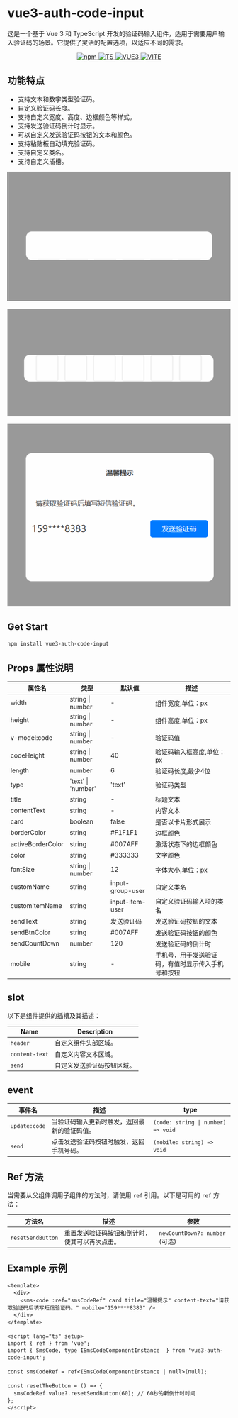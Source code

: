 # vue3-auth-code-input

这是一个基于 Vue 3 和 TypeScript 开发的验证码输入组件，适用于需要用户输入验证码的场景。它提供了灵活的配置选项，以适应不同的需求。

<p align="center">
  <a href="https://www.npmjs.com/package/vue3-auth-code-input">
    <img src="https://img.shields.io/npm/v/vue3-auth-code-input.svg" alt="npm">
  </a>
  <a href="https://www.typescriptlang.org/">
    <img src="https://img.shields.io/badge/TypeScript-5.2.2-blue.svg" alt="TS">
  </a>
  <a href="https://vuejs.org/">
    <img src="https://img.shields.io/badge/Vue-3.2.37-brightgreen.svg" alt="VUE3">
  </a>
  <a href="https://vitejs.dev/">
    <img src="https://img.shields.io/badge/Vite-5.2.0-brightgreen.svg" alt="VITE">
  </a>
</p>

## 功能特点

- 支持文本和数字类型验证码。
- 自定义验证码长度。
- 支持自定义宽度、高度、边框颜色等样式。
- 支持发送验证码倒计时显示。
- 可以自定义发送验证码按钮的文本和颜色。
- 支持粘贴板自动填充验证码。
- 支持自定义类名。
- 支持自定义插槽。

![line](https://raw.githubusercontent.com/DMaiGit/vue3-auth-code-input/main/public/image/sms-code-line.gif)

![card](https://raw.githubusercontent.com/DMaiGit/vue3-auth-code-input/main/public/image/sms-code-card.gif)

![demo](https://raw.githubusercontent.com/DMaiGit/vue3-auth-code-input/main/public/image/demo.gif)

## Get Start

```bash
npm install vue3-auth-code-input
```

## Props 属性说明

| 属性名             | 类型             | 默认值 | 描述                                   |
| ------------------ | ---------------- | ------ | -------------------------------------- |
| width              | string \| number | -      | 组件宽度,单位：px                               |
| height             | string \| number | -      | 组件高度,单位：px                               |
| v-model:code               | string \| number | -      | 验证码值                               |
| codeHeight         | string \| number | 40      | 验证码输入框高度,单位：px                       |
| length             | number           | 6      | 验证码长度,最少4位                             |
| type               | 'text' \| 'number' | 'text'  | 验证码类型                             |
| title              | string           | -      | 标题文本                               |
| contentText        | string           | -      | 内容文本                               |
| card               | boolean          | false  | 是否以卡片形式展示                     |
| borderColor        | string           | #F1F1F1      | 边框颜色                               |
| activeBorderColor  | string           | #007AFF      | 激活状态下的边框颜色                   |
| color              | string           | #333333      | 文字颜色                               |
| fontSize           | string \| number | 12      | 字体大小,单位：px                               |
| customName         | string           | input-group-user      | 自定义类名                             |
| customItemName     | string           | input-item-user      | 自定义验证码输入项的类名               |
| sendText           | string           | 发送验证码      | 发送验证码按钮的文本                   |
| sendBtnColor       | string           | #007AFF      | 发送验证码按钮的颜色                   |
| sendCountDown      | number           | 120      | 发送验证码的倒计时                     |
| mobile             | string           | -      | 手机号，用于发送验证码，有值时显示传入手机号和按钮                 |

## slot

以下是组件提供的插槽及其描述：

| Name          | Description              |
| ------------- | ------------------------ |
| `header`      | 自定义组件头部区域。       |
| `content-text`| 自定义内容文本区域。       |
| `send`        | 自定义发送验证码按钮区域。 |

## event

| 事件名             | 描述                                   | type                                   |
| ------------------ | -------------------------------------- | -------------------------------------- |
| `update:code`       | 当验证码输入更新时触发，返回最新的验证码值。 | `(code: string \| number) => void` |
| `send`            | 点击发送验证码按钮时触发，返回手机号码。 | `(mobile: string) => void` |

## Ref 方法

当需要从父组件调用子组件的方法时，请使用 `ref` 引用。以下是可用的 `ref` 方法：

| 方法名             | 描述                                   | 参数                              |
| ------------------ | -------------------------------------- | ---------------------------------- |
| `resetSendButton` | 重置发送验证码按钮和倒计时，使其可以再次点击。 | `newCountDown?: number` (可选)      |

## Example 示例

```vue
<template>
  <div>
    <sms-code :ref="smsCodeRef" card title="温馨提示" content-text="请获取验证码后填写短信验证码。" mobile="159****8383" />
  </div>
</template>

<script lang="ts" setup>
import { ref } from 'vue';
import { SmsCode, type ISmsCodeComponentInstance  } from 'vue3-auth-code-input';

const smsCodeRef = ref<ISmsCodeComponentInstance | null>(null);

const resetTheButton = () => {
  smsCodeRef.value?.resetSendButton(60); // 60秒的新倒计时时间
};
</script>
```
